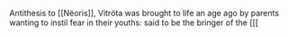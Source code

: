 Antithesis to [[Nëoris]], Vitröta was brought to life an age ago by parents wanting to instil fear in their youths: said to be the bringer of the [[[